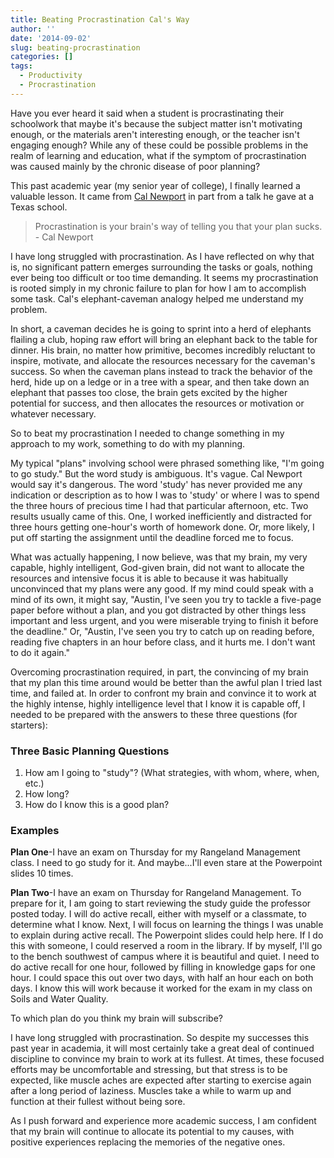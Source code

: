 ```yaml
---
title: Beating Procrastination Cal's Way
author: ''
date: '2014-09-02'
slug: beating-procrastination
categories: []
tags:
  - Productivity
  - Procrastination
---
```


Have you ever heard it said when a student is procrastinating their schoolwork that maybe it's because the subject matter isn't motivating enough, or the materials aren't interesting enough, or the teacher isn't engaging enough? While any of these could be possible problems in the realm of learning and education, what if the symptom of procrastination was caused mainly by the chronic disease of poor planning?

This past academic year (my senior year of college), I finally learned a valuable lesson. It came from [Cal Newport](https://www.calnewport.com/blog/) in part from a talk he gave at a Texas school.

> Procrastination is your brain's way of telling you that your plan sucks. - Cal Newport

I have long struggled with procrastination. As I have reflected on why that is, no significant pattern emerges surrounding the tasks or goals, nothing ever being too difficult or too time demanding. It seems my procrastination is rooted simply in my chronic failure to plan for how I am to accomplish some task. Cal's elephant-caveman analogy helped me understand my problem.

In short, a caveman decides he is going to sprint into a herd of elephants flailing a club, hoping raw effort will bring an elephant back to the table for dinner. His brain, no matter how primitive, becomes incredibly reluctant to inspire, motivate, and allocate the resources necessary for the caveman's success. So when the caveman plans instead to track the behavior of the herd, hide up on a ledge or in a tree with a spear, and then take down an elephant that passes too close, the brain gets excited by the higher potential for success, and then allocates the resources or motivation or whatever necessary.

So to beat my procrastination I needed to change something in my approach to my work, something to do with my planning.

My typical "plans" involving school were phrased something like, "I'm going to go study." But the word study is ambiguous. It's vague. Cal Newport would say it's dangerous. The word 'study' has never provided me any indication or description as to how I was to 'study' or where I was to spend the three hours of precious time I had that particular afternoon, etc. Two results usually came of this. One, I worked inefficiently and distracted for three hours getting one-hour's worth of homework done. Or, more likely, I put off starting the assignment until the deadline forced me to focus.

What was actually happening, I now believe, was that my brain, my very capable, highly intelligent, God-given brain, did not want to allocate the resources and intensive focus it is able to because it was habitually unconvinced that my plans were any good. If my mind could speak with a mind of its own, it might say, "Austin, I've seen you try to tackle a five-page paper before without a plan, and you got distracted by other things less important and less urgent, and you were miserable trying to finish it before the deadline." Or, "Austin, I've seen you try to catch up on reading before, reading five chapters in an hour before class, and it hurts me. I don't want to do it again."

Overcoming procrastination required, in part, the convincing of my brain that my plan this time around would be better than the awful plan I tried last time, and failed at. In order to confront my brain and convince it to work at the highly intense, highly intelligence level that I know it is capable off, I needed to be prepared with the answers to these three questions (for starters):

### Three Basic Planning Questions

1. How am I going to "study"? (What strategies, with whom, where, when, etc.)
2. How long?
3. How do I know this is a good plan?

### Examples

**Plan One**-I have an exam on Thursday for my Rangeland Management class. I need to go study for it. And maybe...I'll even stare at the Powerpoint slides 10 times.

**Plan Two**-I have an exam on Thursday for Rangeland Management. To prepare for it, I am going to start reviewing the study guide the professor posted today. I will do active recall, either with myself or a classmate, to determine what I know. Next, I will focus on learning the things I was unable to explain during active recall. The Powerpoint slides could help here. If I do this with someone, I could reserved a room in the library. If by myself, I'll go to the bench southwest of campus where it is beautiful and quiet. I need to do active recall for one hour, followed by filling in knowledge gaps for one hour. I could space this out over two days, with half an hour each on both days. I know this will work because it worked for the exam in my class on Soils and Water Quality.

To which plan do you think my brain will subscribe?

I have long struggled with procrastination. So despite my successes this past year in academia, it will most certainly take a great deal of continued discipline to convince my brain to work at its fullest. At times, these focused efforts may be uncomfortable and stressing, but that stress is to be expected, like muscle aches are expected after starting to exercise again after a long period of laziness. Muscles take a while to warm up and function at their fullest without being sore.

As I push forward and experience more academic success, I am confident that my brain will continue to allocate its potential to my causes, with positive experiences replacing the memories of the negative ones.